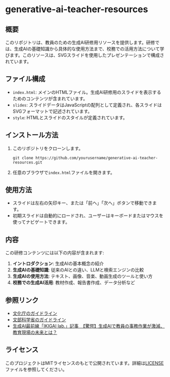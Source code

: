 # generative-ai-teacher-resources

## 概要
このリポジトリは、教員のための生成AI研修用リソースを提供します。研修では、生成AIの基礎知識から具体的な使用方法まで、校務での活用方法について学びます。このリソースは、SVGスライドを使用したプレゼンテーションで構成されています。

## ファイル構成
- `index.html`: メインのHTMLファイル。生成AI研修用のスライドを表示するためのコンテンツが含まれています。
- `slides`: スライドデータはJavaScriptの配列として定義され、各スライドはSVGフォーマットで記述されています。
- `style`: HTMLとスライドのスタイルが定義されています。

## インストール方法
1. このリポジトリをクローンします。
    ```
    git clone https://github.com/yourusername/generative-ai-teacher-resources.git
    ```
2. 任意のブラウザで`index.html`ファイルを開きます。

## 使用方法
- スライドは左右の矢印キー、または「前へ」「次へ」ボタンで移動できます。
- 初期スライドは自動的にロードされ、ユーザーはキーボードまたはマウスを使ってナビゲートできます。

## 内容
この研修コンテンツには以下の内容が含まれます:
1. **イントロダクション**: 生成AIの基本概念の紹介
2. **生成AIの基礎知識**: 従来のAIとの違い、LLMと検索エンジンの比較
3. **生成AIの使用方法**: テキスト、画像、音楽、動画生成のツールと使い方
4. **校務での生成AI活用**: 教材作成、報告書作成、データ分析など

## 参照リンク
- [文化庁のガイドライン](https://www.bunka.go.jp/seisaku/chosakuken/pdf/93903601_01.pdf)
- [文部科学省のガイドライン](https://www.mext.go.jp/content/20230710-mxt_shuukyo02-000030823_003.pdf)
- [生成AI最前線「IKIGAI lab.」記事　【驚愕】生成AIで教員の事務作業が激減、教育現場の未来とは？](https://newspicks.com/topics/ikigai-meets-ai/posts/105?fromNews=true)

## ライセンス
このプロジェクトはMITライセンスのもとで公開されています。詳細は[LICENSE](LICENSE)ファイルを参照してください。
